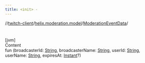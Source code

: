 ```yaml
---
title: <init> -
---
```

//[twitch-client](../../index.md)/[helix.moderation.model](../index.md)/[ModerationEventData](index.md)/[<init>](-init-.md)



# <init>  
[jvm]  
Content  
fun [<init>](-init-.md)(broadcasterId: [String](https://kotlinlang.org/api/latest/jvm/stdlib/kotlin/-string/index.html), broadcasterName: [String](https://kotlinlang.org/api/latest/jvm/stdlib/kotlin/-string/index.html), userId: [String](https://kotlinlang.org/api/latest/jvm/stdlib/kotlin/-string/index.html), userName: [String](https://kotlinlang.org/api/latest/jvm/stdlib/kotlin/-string/index.html), expiresAt: [Instant](https://docs.oracle.com/javase/8/docs/api/java/time/Instant.html)?)  




